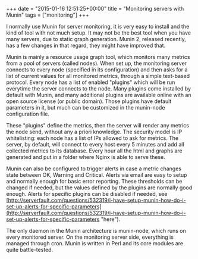 +++
date = "2015-01-16 12:51:25+00:00"
title = "Monitoring servers with Munin"
tags = ["monitoring"]
+++

I normally use Munin for server monitoring, it is very easy to install and the kind of tool with not much setup. It may not be the best tool when you have many servers, due to static graph generation. Munin 2, released recently, has a few changes in that regard, they might have improved that.

Munin is mainly a resource usage graph tool, which monitors many metrics from a pool of servers (called nodes). When set up, the monitoring server connects to every node (specified in its configuration) and then asks for a list of current values for all monitored metrics, through a simple text-based protocol. Every node has a list of enabled "plugins" which will be run everytime the server connects to the node. Many plugins come installed by default with Munin, and many additional plugins are available online with an open source license (or public domain). Those plugins have default parameters in it, but much can be customized in the munin-node configuration file.

These "plugins" define the metrics, then the server will render any metrics the node send, without any a priori knowledge. The security model is IP whitelisting: each node has a list of IPs allowed to ask for metrics. The server, by default, will connect to every host every 5 minutes and add all collected metrics to its database. Every hour all the html and graphs are generated and put in a folder where Nginx is able to serve these.

Munin can also be configured to trigger alerts in case a metric changes state between OK, Warning and Critical. Alerts via email are easy to setup and normally enough for basic error reporting. These thresholds can be changed if needed, but the values defined by the plugins are normally good enough. Alerts for specific plugins can be disabled if needed, see [http://serverfault.com/questions/532319/i-have-setup-munin-how-do-i-set-up-alerts-for-specific-parameters](http://serverfault.com/questions/532319/i-have-setup-munin-how-do-i-set-up-alerts-for-specific-parameters "here").

The only daemon in the Munin architecture is munin-node, which runs on every monitored server. On the monitoring server side, everything is managed through cron. Munin is written in Perl and its core modules are quite battle-tested.